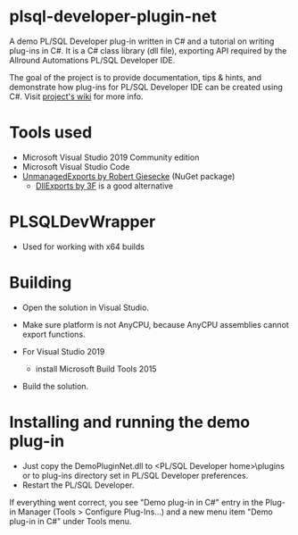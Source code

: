 # plsql-developer-plugin-net
A demo PL/SQL Developer plug-in written in C# and a tutorial on writing plug-ins in C#. It is a C# class library (dll file), exporting API required by the Allround Automations PL/SQL Developer IDE.

The goal of the project is to provide documentation, tips & hints, and demonstrate how plug-ins for PL/SQL Developer IDE can be created using C#. Visit [project's wiki](https://github.com/aniskop/plsql-developer-plugin-net/wiki) for more info.

Tools used
=====
* Microsoft Visual Studio 2019 Community edition
* Microsoft Visual Studio Code
* [UnmanagedExports by Robert Giesecke](https://www.nuget.org/packages/UnmanagedExports) (NuGet package)
  * [DllExports by 3F](https://github.com/3F/DllExport) is a good alternative

PLSQLDevWrapper
====
* Used for working with x64 builds 

Building
====
* Open the solution in Visual Studio.
* Make sure platform is not AnyCPU, because AnyCPU assemblies cannot export functions.
* For Visual Studio 2019
  * install Microsoft Build Tools 2015

* Build the solution.

Installing and running the demo plug-in
==============
* Just copy the DemoPluginNet.dll to <PL/SQL Developer home>\plugins or to plug-ins directory set in PL/SQL Developer preferences.
* Restart the PL/SQL Developer.

If everything went correct, you see "Demo plug-in in C#" entry in the Plug-in Manager (Tools > Configure Plug-Ins...) and a new menu  item "Demo plug-in in C#" under Tools menu.
